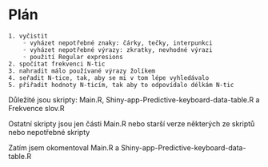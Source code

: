 # Plán

    1. vyčistit
        ◦ vyházet nepotřebné znaky: čárky, tečky, interpunkci
        ◦ vyházet nepotřebné výrazy: zkratky, nevhodné výrazi
        ◦ použití Regular expresions
    2. spočítat frekvenci N-tic
    3. nahradit málo používané výrazy žolíkem
    4. seřadit N-tice, tak, aby se mi v tom lépe vyhledávalo
    5. přiřadit hodnoty N-ticím, tak aby to odpovídalo délkám N-tic

Důležité jsou skripty: Main.R, Shiny-app-Predictive-keyboard-data-table.R a Frekvence slov.R

Ostatní skripty jsou jen části Main.R nebo starší verze některých ze skriptů nebo nepotřebné skripty

Zatím jsem okomentoval Main.R a Shiny-app-Predictive-keyboard-data-table.R